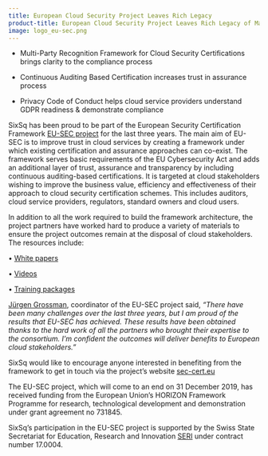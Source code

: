 ```yaml
---
title: European Cloud Security Project Leaves Rich Legacy
product-title: European Cloud Security Project Leaves Rich Legacy of Materials for Cloud Stakeholders
image: logo_eu-sec.png
---
```


- Multi-Party Recognition Framework for Cloud Security Certifications brings clarity to the compliance process

- Continuous Auditing Based Certification increases trust in assurance process

- Privacy Code of Conduct helps cloud service providers understand GDPR readiness & demonstrate compliance

SixSq has been proud to be part of the European Security Certification Framework [EU-SEC project](https://www.sec-cert.eu/) for the last three years. The main aim of EU-SEC is to improve trust in cloud services by creating a framework under which existing certification and assurance approaches can co-exist. The framework serves basic requirements of the EU Cybersecurity Act and adds an additional layer of trust, assurance and transparency by including continuous auditing-based certifications. It is targeted at cloud stakeholders wishing to improve the business value, efficiency and effectiveness of their approach to cloud security certification schemes. This includes auditors, cloud service providers, regulators, standard owners and cloud users.

In addition to all the work required to build the framework architecture, the project partners have worked hard to produce a variety of materials to ensure the project outcomes remain at the disposal of cloud stakeholders. The resources include:

• [White papers](https://www.sec-cert.eu/white-papers-c8e9ed1089391e9c)

• [Videos](https://www.sec-cert.eu/videos-fbb262b58aaf62e7)

• [Training packages](https://www.sec-cert.eu/training-packages-c0e25e2c13ee66b1)

[Jürgen Grossman](https://www.linkedin.com/in/j%C3%BCrgen-gro%C3%9Fmann-a32a432/), coordinator of the EU-SEC project said, _“There have been many challenges over the last three years, but I am proud of the results that EU-SEC has achieved. These results have been obtained thanks to the hard work of all the partners who brought their expertise to the consortium. I’m confident the outcomes will deliver benefits to European cloud stakeholders.”_

SixSq would like to encourage anyone interested in benefiting from the framework to get in touch via the project’s website [sec-cert.eu](https://www.sec-cert.eu/)

The EU-SEC project, which will come to an end on 31 December 2019, has received funding from the European Union’s HORIZON Framework Programme for research, technological development and demonstration under grant agreement no 731845.

SixSq’s participation in the EU-SEC project is supported by the Swiss State Secretariat for Education, Research and Innovation [SERI](https://www.sbfi.admin.ch/sbfi/en/home.html) under contract number 17.0004.